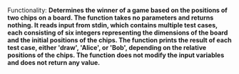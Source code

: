 Functionality: **Determines the winner of a game based on the positions of two chips on a board. The function takes no parameters and returns nothing. It reads input from stdin, which contains multiple test cases, each consisting of six integers representing the dimensions of the board and the initial positions of the chips. The function prints the result of each test case, either 'draw', 'Alice', or 'Bob', depending on the relative positions of the chips. The function does not modify the input variables and does not return any value.**
